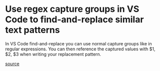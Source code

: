# Use regex capture groups in VS Code to find-and-replace similar text patterns

In VS Code find-and-replace you can use normal capture groups like in regular expressions. You can then reference the captured values with $1, $2, $3 when writing your replacement pattern.

[source](https://mobile.twitter.com/wesbos/status/1334949515619667968)
